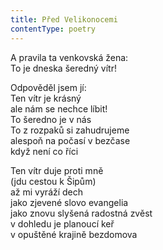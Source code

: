 ```yaml
---
title: Před Velikonocemi
contentType: poetry
---
```


<section>

A pravila ta venkovská žena:  
To je dneska šeredný vítr!

Odpověděl jsem jí:  
Ten vítr je krásný  
ale nám se nechce líbit!  
To šeredno je v nás  
To z rozpaků si zahudrujeme  
alespoň na počasí v bezčase  
když není co říci

Ten vítr duje proti mně  
(jdu cestou k Šipům)  
až mi vyráží dech  
jako zjevené slovo evangelia  
jako znovu slyšená radostná zvěst  
v dohledu je planoucí keř  
v opuštěné krajině bezdomova

</section>
